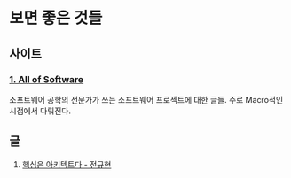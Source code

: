 # 보면 좋은 것들

## 사이트

### [1. All of Software](http://www.allofsoftware.net/)

소프트웨어 공학의 전문가가 쓰는 소프트웨어 프로젝트에 대한 글들. 주로 Macro적인 시점에서 다뤄진다.

## 글

1. [핵심은 아키텍트다 - 전규현](http://m.zdnet.co.kr/column_view.asp?artice_id=20170810153934#imadnews)
